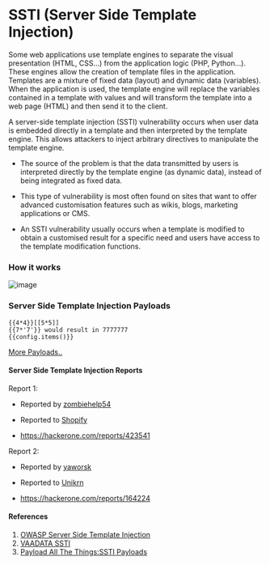 # SSTI (Server Side Template Injection)
Some web applications use template engines to separate the visual presentation (HTML, CSS…) from the application logic (PHP, Python…). These engines allow the creation of template files in the application. Templates are a mixture of fixed data (layout) and dynamic data (variables). When the application is used, the template engine will replace the variables contained in a template with values and will transform the template into a web page (HTML) and then send it to the client.

A server-side template injection (SSTI) vulnerability occurs when user data is embedded directly in a template and then interpreted by the template engine. This allows attackers to inject arbitrary directives to manipulate the template engine.

  - The source of the problem is that the data transmitted by users is  interpreted directly by the template engine (as dynamic data), instead  of being integrated as fixed data.
				
- This type of vulnerability is most often found on sites that want to  offer advanced customisation features such as wikis, blogs, marketing  applications or CMS.

- An SSTI vulnerability usually occurs when a template is modified to  obtain a customised result for a specific need and users have access to  the template modification functions.

### How it works

  ![image](image.png)

### Server Side Template Injection Payloads

	{{4*4}}[[5*5]]
	{{7*'7'}} would result in 7777777
	{{config.items()}}
[More Payloads..](https://github.com/swisskyrepo/PayloadsAllTheThings/tree/master/Server%20Side%20Template%20Injection)

#### Server Side Template Injection Reports

Report 1:

- Reported by [zombiehelp54](https://hackerone.com/zombiehelp54)

- Reported to [Shopify](https://hackerone.com/shopify)

- https://hackerone.com/reports/423541

Report 2:

- Reported by [yaworsk](https://hackerone.com/yaworsk)

- Reported to [Unikrn](https://hackerone.com/unikrn)

- https://hackerone.com/reports/164224


#### References
 1. [OWASP Server Side Template Injection](https://owasp.org/www-project-web-security-testing-guide/v41/4-Web_Application_Security_Testing/07-Input_Validation_Testing/18-Testing_for_Server_Side_Template_Injection)
 2. [VAADATA SSTI](https://www.vaadata.com/blog/server-side-template-injection-vulnerability-what-it-is-how-to-prevent-it/)
 3. [Payload All The Things:SSTI Payloads](https://github.com/swisskyrepo/PayloadsAllTheThings/tree/master/Server%20Side%20Template%20Injection)
